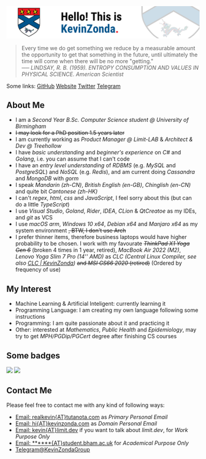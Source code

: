![](img/banner-2021.png)

> Every time we do get something we reduce by a measurable amount the opportunity to get that something in the future, until ultimately the time will come when there will be no more "getting."  
> ── *LINDSAY, R. B. (1959). ENTROPY CONSUMPTION AND VALUES IN PHYSICAL SCIENCE. American Scientist*

Some links:
[GitHub](https://github.com/KevinZonda)
[Website](https://KevinZonda.com)
[Twitter](https://twitter.com/toncoin_cn)
[Telegram](https://t.me/KevinZonda)

## About Me

- I am a _Second Year B.Sc. Computer Science student @ University of Birmingham_
- ~~I may look for a PhD position 1.5 years later~~
- I am currently working as _Product Manager @ Limit-LAB_ & _Architect & Dev @ Treehollow_
- I have _basic understanding_ and _beginner's experience_ on  _C#_ and _Golang_, i.e. you can assume that I can't code
- I have an _entry level understanding_ of _RDBMS_ (e.g. _MySQL_ and _PostgreSQL_) and _NoSQL_ (e.g. _Redis_),
  and am current doing _Cassandra_ and _MongoDB_ with _gorm_
- I speak _Mandarin (zh-CN)_, _British English (en-GB)_, _Chinglish (en-CN)_ and quite bit _Cantonese (zh-HK)_
- I can't _regex_, _html_, _css_ and _JavaScript_, I feel sorry about this (but can do a little _TypeScript_)
- I use _Visual Studio_, _Goland_, _Rider_, _IDEA_, _CLion_ & _QtCreatoe_ as my IDEs, and _git_ as VCS
- I use _macOS arm_, _Windows 10 x64_, _Debian x64_ and _Manjaro x64_ as my system environment ~~, BTW, I don't use Arch~~
- I prefer thinner items, therefore business laptops would have higher probability to be chosen. I work with
  my favourate ~~_ThinkPad X1 Yoga Gen 6_~~ (broken 4 times in 1 year, retired), _MacBook
  Air 2022 (M2)_, _Lenovo Yoga Slim 7 Pro (14'' AMD)_ as _CLC (Central Linux Compiler, see also
  [CLC | KevinZonda](https://compiler.kevinzonda.com))_ ~~and _MSI GS66 2020_ (retired)~~ (Ordered by frequency
  of use)


## My Interest

- Machine Learning & Artificial Inteligent: currently learning it
- Programming Language: I am creating my own language following some instructions
- Programming: I am quite passionate about it and practicing it
- Other: interested at _Mathematics_, _Public Health_ and _Epidemiology_, may try to get _MPH/PGDip/PGCert_ degree after finishing CS courses

## Some badges

![](https://skillicons.dev/icons?i=arduino,raspberrypi,azure,github,twitter,cloudflare,linux,dotnet,cs,go,java,powershell,visualstudio,idea,vscode,docker,postgres,redis)
![](https://www.codewars.com/users/KevinZonda/badges/large)

## Contact Me

Please feel free to contact me with any kind of following ways:

- [Email: realkevin{AT}tutanota.com](mailto:realkevin@tutanota.com) as _Primary Personal Email_
- [Email: hi{AT}kevinzonda.com](mailto:hi@kevinzonda.com) as _Domain Personal Email_
- [Email: kevin{AT}limit.dev](mailto:kevin@limit.dev) if you want to talk about _limit.dev_, for _Work Purpose Only_
- [Email: ******{AT}student.bham.ac.uk]() for _Academical Purpose Only_
- [Telegram@KevinZondaGroup](https://t.me/KevinZondaGroup)
